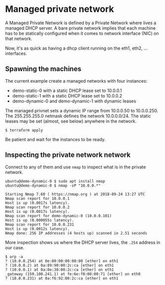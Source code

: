 # Managed private network

A Managed Private Network is defined by a Private Network where lives a managed
DHCP server. A bare private network implies that each machine has to be
statically configured when it comes to network interface (NIC) on that network.

Now, it's as quick as having a dhcp client running on the eth1, eth2, ...
interfaces.

## Spawning the machines

The current example create a managed networks with four instances:

- demo-static-0 with a static DHCP lease set to 10.0.0.1
- demo-static-1 with a static DHCP lease set to 10.0.0.2
- demo-dynamic-0 and demo-dynamic-1 with dynamic leases

The managed privnet sets a dynamic IP range from 10.0.0.50 to 10.0.0.250.  The
255.255.255.0 netmask defines the network 10.0.0.0/24. The static leases may be
set (almost, see below) anywhere in the network.

```
$ terraform apply
```

Be patient and wait for the instances to be ready.

## Inspecting the private network network

Connect to any of them and use `nmap` to inspect what is in the private
network.

```
ubuntu@demo-dynamic-0 $ sudo apt install nmap
ubuntu@demo-dynamic-0 $ nmap -sP "10.0.0.*"

Starting Nmap 7.60 ( https://nmap.org ) at 2018-09-24 13:27 UTC
Nmap scan report for 10.0.0.1
Host is up (0.0017s latency).
Nmap scan report for 10.0.0.2
Host is up (0.0017s latency).
Nmap scan report for demo-dynamic-0 (10.0.0.101)
Host is up (0.000055s latency).
Nmap scan report for 10.0.0.231
Host is up (0.0012s latency).
Nmap done: 256 IP addresses (4 hosts up) scanned in 2.51 seconds
```

More inspection shows us where the DHCP server lives, the `.254` address in our
case.

```
$ arp -a
? (10.0.0.254) at 0e:00:00:00:00:00 [ether] on eth1
? (10.0.0.2) at 0a:89:90:00:2c:ca [ether] on eth1
? (10.0.0.1) at 0a:0e:38:00:2c:ca [ether] on eth1
_gateway (159.100.241.1) at fe:6e:f0:00:00:71 [ether] on eth0
? (10.0.0.231) at 0a:f6:92:00:2c:ca [ether] on eth1
```
